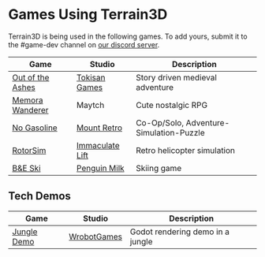 Games Using Terrain3D
=======================

Terrain3D is being used in the following games. To add yours, submit it to the #game-dev channel on [our discord server](https://tokisan.com/discord).

| Game | Studio | Description |
|------|--------|-------------|
| [Out of the Ashes](https://tokisan.com/out-of-the-ashes/) | [Tokisan Games](https://twitter.com/TokisanGames) | Story driven medieval adventure
| [Memora Wanderer](https://twitter.com/Maytch) | Maytch | Cute nostalgic RPG
| [No Gasoline](https://store.steampowered.com/app/2835350/No_Gasoline/) | [Mount Retro](https://twitter.com/mountretro) | Co-Op/Solo, Adventure-Simulation-Puzzle
| [RotorSim](https://immaculate-lift-studio.itch.io/godot-flight-simulator-alpha) | [Immaculate Lift](https://www.youtube.com/channel/UC-9JixNs1FFE6T5DGwZ6O5Q) | Retro helicopter simulation
| [B&E Ski](https://www.youtube.com/watch?v=pD8Ea3utz9o) | [Penguin Milk](https://bande.ski/) | Skiing game


## Tech Demos

| Game | Studio | Description |
|------|--------|-------------|
| [Jungle Demo](https://wrobot.itch.io/jungledemo) | [WrobotGames](https://x.com/wrobot123) | Godot rendering demo in a jungle
